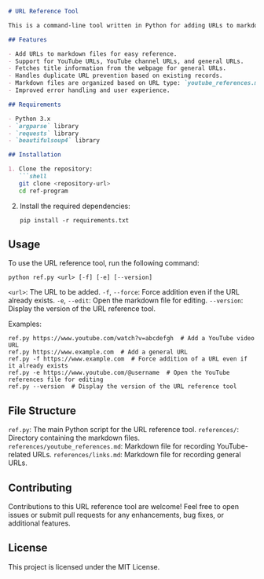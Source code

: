 ```markdown
# URL Reference Tool

This is a command-line tool written in Python for adding URLs to markdown files. It allows you to easily record URLs along with their metadata, such as title and date, in separate Markdown files. The updated version of this tool includes improved error handling, cleaner and more concise code, and better user interaction.

## Features

- Add URLs to markdown files for easy reference.
- Support for YouTube URLs, YouTube channel URLs, and general URLs.
- Fetches title information from the webpage for general URLs.
- Handles duplicate URL prevention based on existing records.
- Markdown files are organized based on URL type: `youtube_references.md` for YouTube-related URLs and `links.md` for general URLs.
- Improved error handling and user experience.

## Requirements

- Python 3.x
- `argparse` library
- `requests` library
- `beautifulsoup4` library

## Installation

1. Clone the repository:
   ```shell
   git clone <repository-url>
   cd ref-program
   ```

2. Install the required dependencies:
   ```shell
   pip install -r requirements.txt
   ```

## Usage

To use the URL reference tool, run the following command:

```shell
python ref.py <url> [-f] [-e] [--version]
```

`<url>`: The URL to be added.
`-f`, `--force`: Force addition even if the URL already exists.
`-e`, `--edit`: Open the markdown file for editing.
`--version`: Display the version of the URL reference tool.

Examples:

```shell
ref.py https://www.youtube.com/watch?v=abcdefgh  # Add a YouTube video URL
ref.py https://www.example.com  # Add a general URL
ref.py -f https://www.example.com  # Force addition of a URL even if it already exists
ref.py -e https://www.youtube.com/@username  # Open the YouTube references file for editing
ref.py --version  # Display the version of the URL reference tool
```

## File Structure

`ref.py`: The main Python script for the URL reference tool.
`references/`: Directory containing the markdown files.
`references/youtube_references.md`: Markdown file for recording YouTube-related URLs.
`references/links.md`: Markdown file for recording general URLs.

## Contributing

Contributions to this URL reference tool are welcome! Feel free to open issues or submit pull requests for any enhancements, bug fixes, or additional features.

## License

This project is licensed under the MIT License.
```
